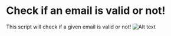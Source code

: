 
# Check if an email is valid or not!

This script will check if a given email is valid or not!
![Alt text](https://snag.gy/Ypw42d.jpg)

